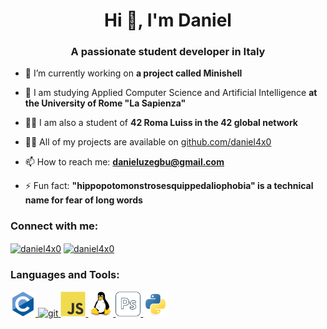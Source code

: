 <h1 align="center">Hi 👋, I'm Daniel</h1>
<h3 align="center">A passionate student developer in Italy</h3>

- 🔭 I’m currently working on **a project called Minishell**

- 👨‍ I am studying Applied Computer Science and Artificial Intelligence **at the University of Rome "La Sapienza"**

- 👨‍💻 I am also a student of **42 Roma Luiss in the 42 global network**

- 👨‍💻 All of my projects are available on [github.com/daniel4x0](github.com/daniel4x0)

- 📫 How to reach me: **danieluzegbu@gmail.com**

- ⚡ Fun fact: **"hippopotomonstrosesquippedaliophobia" is a technical name for fear of long words**

<h3 align="left">Connect with me:</h3>
<p align="left">
<a href="https://linkedin.com/in/daniel4x0" target="blank"><img align="center" src="https://raw.githubusercontent.com/rahuldkjain/github-profile-readme-generator/master/src/images/icons/Social/linked-in-alt.svg" alt="daniel4x0" height="30" width="40" /></a>
<a href="https://instagram.com/daniel4x0" target="blank"><img align="center" src="https://raw.githubusercontent.com/rahuldkjain/github-profile-readme-generator/master/src/images/icons/Social/instagram.svg" alt="daniel4x0" height="30" width="40" /></a>
</p>

<h3 align="left">Languages and Tools:</h3>
<p align="left"> <a href="https://www.cprogramming.com/" target="_blank" rel="noreferrer"> <img src="https://raw.githubusercontent.com/devicons/devicon/master/icons/c/c-original.svg" alt="c" width="40" height="40"/> </a> <a href="https://git-scm.com/" target="_blank" rel="noreferrer"> <img src="https://www.vectorlogo.zone/logos/git-scm/git-scm-icon.svg" alt="git" width="40" height="40"/> </a> <a href="https://developer.mozilla.org/en-US/docs/Web/JavaScript" target="_blank" rel="noreferrer"> <img src="https://raw.githubusercontent.com/devicons/devicon/master/icons/javascript/javascript-original.svg" alt="javascript" width="40" height="40"/> </a> <a href="https://www.linux.org/" target="_blank" rel="noreferrer"> <img src="https://raw.githubusercontent.com/devicons/devicon/master/icons/linux/linux-original.svg" alt="linux" width="40" height="40"/> </a> <a href="https://www.photoshop.com/en" target="_blank" rel="noreferrer"> <img src="https://raw.githubusercontent.com/devicons/devicon/master/icons/photoshop/photoshop-line.svg" alt="photoshop" width="40" height="40"/> </a> <a href="https://www.python.org" target="_blank" rel="noreferrer"> <img src="https://raw.githubusercontent.com/devicons/devicon/master/icons/python/python-original.svg" alt="python" width="40" height="40"/> </a> </p>
